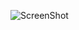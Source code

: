 ![ScreenShot](https://github.com/sarapoulsen/Mini_ex/blob/master/mini-ex1/Sk%C3%A6rmbillede%202018-02-09%20kl.%2010.26.50.png)
